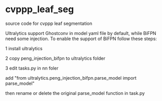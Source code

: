 # cvppp_leaf_seg
source code for cvppp leaf segmentation

Ultralytics support Ghostconv in model yaml file by default, while BiFPN need some injection.
To enable the support of BiFPN follow these steps:

1 install ultralytics

2 copy peng_injection_bifpn to ultralytics folder 

3 edit tasks.py in nn foler

  add "from ultralytics.peng_injection_bifpn.parse_model import parse_model"
  
  then rename or delete the original parse_model function in task.py
